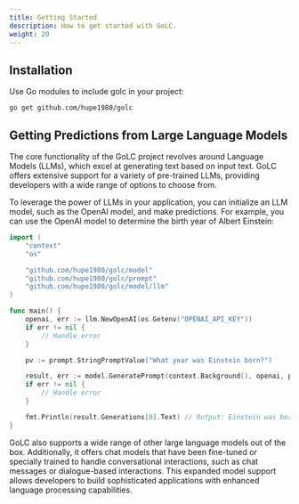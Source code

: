 ```yaml
---
title: Getting Started
description: How to get started with GoLC.
weight: 20
---
```


## Installation
Use Go modules to include golc in your project:
```shell
go get github.com/hupe1980/golc
```

## Getting Predictions from Large Language Models
The core functionality of the GoLC project revolves around Language Models (LLMs), which excel at generating text based on input text. GoLC offers extensive support for a variety of pre-trained LLMs, providing developers with a wide range of options to choose from.

To leverage the power of LLMs in your application, you can initialize an LLM model, such as the OpenAI model, and make predictions. For example, you can use the OpenAI model to determine the birth year of Albert Einstein:
```go
import (
    "context"
    "os"

	"github.com/hupe1980/golc/model"
	"github.com/hupe1980/golc/prompt"
	"github.com/hupe1980/golc/model/llm"
)

func main() {
	openai, err := llm.NewOpenAI(os.Getenv("OPENAI_API_KEY"))
	if err != nil {
		// Handle error
	}

	pv := prompt.StringPromptValue("What year was Einstein born?")

	result, err := model.GeneratePrompt(context.Background(), openai, pv)
	if err != nil {
		// Handle error
	}

	fmt.Println(result.Generations[0].Text) // Output: Einstein was born in 1879.
}
```

GoLC also supports a wide range of other large language models out of the box. Additionally, it offers chat models that have been fine-tuned or specially trained to handle conversational interactions, such as chat messages or dialogue-based interactions. This expanded model support allows developers to build sophisticated applications with enhanced language processing capabilities.